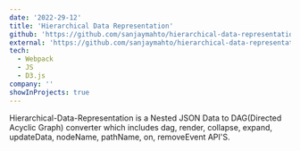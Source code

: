 ```yaml
---
date: '2022-29-12'
title: 'Hierarchical Data Representation'
github: 'https://github.com/sanjaymahto/hierarchical-data-representation'
external: 'https://github.com/sanjaymahto/hierarchical-data-representation'
tech:
  - Webpack
  - JS
  - D3.js
company: ''
showInProjects: true
---
```


Hierarchical-Data-Representation is a Nested JSON Data to DAG(Directed Acyclic Graph) converter which includes dag, render, collapse, expand, updateData, nodeName, pathName, on, removeEvent API'S.

